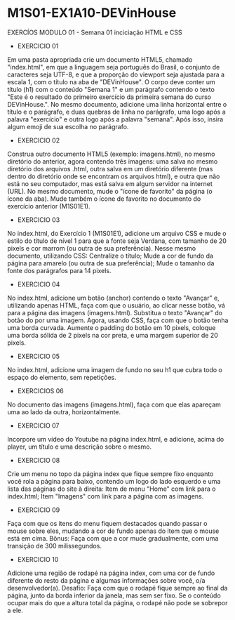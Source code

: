 # M1S01-EX1A10-DEVinHouse
EXERCÍOS MODULO 01 - Semana 01 inciciação HTML e CSS 

- EXERCICIO 01

Em uma pasta apropriada crie um documento HTML5, chamado "index.html", em que a linguagem seja português do Brasil, o conjunto de caracteres seja UTF-8, e que a proporção do viewport seja ajustada para a escala 1, com o título na aba de "DEVinHouse". O corpo deve conter um título (h1) com o conteúdo "Semana 1" e um parágrafo contendo o texto "Este é o resultado do primeiro exercício da primeira semana do curso DEVinHouse.".
No mesmo documento, adicione uma linha horizontal entre o título e o parágrafo, e duas quebras de linha no parágrafo, uma logo após a palavra "exercício" e outra logo após a palavra "semana".
Após isso, insira algum emoji de sua escolha no parágrafo.

- EXERCICIO 02

Construa outro documento HTML5 (exemplo: imagens.html), no mesmo diretório do anterior, agora contendo três imagens: uma salva no mesmo diretório dos arquivos .html, outra salva em um diretório diferente (mas dentro do diretório onde se encontram os arquivos html), e outra que não está no seu computador, mas está salva em algum servidor na internet (URL).
No mesmo documento, mude o "ícone de favorito" da página (o ícone da aba). Mude também o ícone de favorito no documento do exercício anterior (M1S01E1).

- EXERCICIO 03

No index.html, do Exercício 1 (M1S01E1), adicione um arquivo CSS e mude o estilo do título de nível 1 para que a fonte seja Verdana, com tamanho de 20 pixels e cor marrom (ou outra de sua preferência).
Nesse mesmo documento, utilizando CSS:
Centralize o título;
Mude a cor de fundo da página para amarelo (ou outra de sua preferência);
Mude o tamanho da fonte dos parágrafos para 14 pixels.

- EXERCICIO 04

No index.html, adicione um botão (anchor) contendo o texto "Avançar" e, utilizando apenas HTML, faça com que o usuário, ao clicar nesse botão, vá para a página das imagens (imagens.html).
Substitua o texto "Avançar" do botão do por uma imagem.
Agora, usando CSS, faça com que o botão tenha uma borda curvada.
Aumente o padding do botão em 10 pixels, coloque uma borda sólida de 2 pixels na cor preta, e uma margem superior de 20 pixels.

- EXERCICIO 05

No index.html, adicione uma imagem de fundo no seu h1 que cubra todo o espaço do elemento, sem repetições.

- EXERCICIOS 06

No documento das imagens (imagens.html), faça com que elas apareçam uma ao lado da outra, horizontalmente.

- EXERCICIO 07

Incorpore um vídeo do Youtube na página index.html, e adicione, acima do player, um título e uma descrição sobre o mesmo.

- EXERCICIO 08

Crie um menu no topo da página index que fique sempre fixo enquanto você rola a página para baixo, contendo um logo do lado esquerdo e uma lista das páginas do site à direita:
Item de menu "Home" com link para o index.html;
Item "Imagens" com link para a página com as imagens.

- EXERCICIO 09

Faça com que os itens do menu fiquem destacados quando passar o mouse sobre eles, mudando a cor de fundo apenas do item que o mouse está em cima.
Bônus: Faça com que a cor mude gradualmente, com uma transição de 300 milissegundos.

- EXERCICIO 10

Adicione uma região de rodapé na página index, com uma cor de fundo diferente do resto da página e algumas informações sobre você, o/a desenvolvedor(a).
Desafio: Faça com que o rodapé fique sempre ao final da página, junto da borda inferior da janela, mas sem ser fixo. Se o conteúdo ocupar mais do que a altura total da página, o rodapé não pode se sobrepor a ele.
